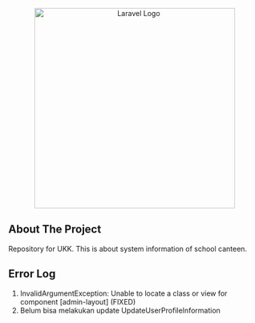 <p align="center"><a href="https://laravel.com" target="_blank"><img src="https://user-images.githubusercontent.com/70558125/210673862-7935d305-546e-4b68-af54-a8b007ff4c87.svg") width="400" alt="Laravel Logo"></a></p>

## About The Project

Repository for UKK. This is about system information of school canteen.

## Error Log

1. InvalidArgumentException: Unable to locate a class or view for component [admin-layout] (FIXED)
2. Belum bisa melakukan update UpdateUserProfileInformation

##
